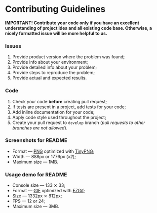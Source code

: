 # Contributing Guidelines

**IMPORTANT! Contribute your code only if you have an excellent understanding of project idea and all existing code base. Otherwise, a nicely formatted issue will be more helpful to us.**

### Issues

1. Provide product version where the problem was found;
2. Provide info about your environment;
3. Provide detailed info about your problem;
4. Provide steps to reproduce the problem;
5. Provide actual and expected results.

### Code

1. Check your code **before** creating pull request;
2. If tests are present in a project, add tests for your code;
3. Add inline documentation for your code;
4. Apply code style used throughout the project;
5. Create your pull request to `develop` branch (_pull requests to other branches are not allowed_).

### Screenshots for README

* Format — [PNG](https://en.wikipedia.org/wiki/Portable_Network_Graphics) optimized with [TinyPNG](https://tinypng.com);
* Width — 888px or 1776px (_x2_);
* Maximum size — 1MB.

### Usage demo for README

* Console size — 133 ⨯ 33;
* Format — [GIF](https://en.wikipedia.org/wiki/GIF) optimized with [EZGif](https://ezgif.com/optimize);
* Size — 1332px ⨯ 812px;
* FPS — 12 or 24;
* Maximum size — 3MB.
